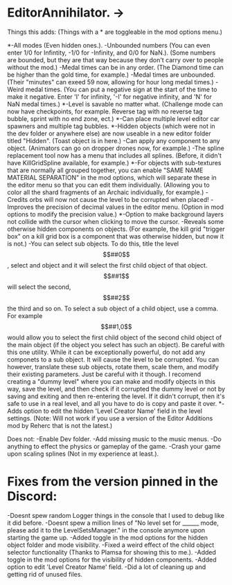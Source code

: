 # EditorAnnihilator. ->

Things this adds:  (Things with a * are toggleable in the mod options menu.)

*-All modes (Even hidden ones.).
-Unbounded numbers (You can even enter 1/0 for Infintity, -1/0 for -Infinity, and 0/0 for NaN.). (Some numbers are bounded, but they are that way because they don't carry over to people without the mod.)
-Medal times can be in any order. (The Diamond time can be higher than the gold time, for example.)
-Medal times are unbounded. (Their "minutes" can exeed 59 now, allowing for hour long medal times.)
-Weird medal times. (You can put a negative sign at the start of the time to make it negative. Enter 'I' for infinity, '-I' for negative infinity, and 'N' for NaN medal times.)
*-Level is savable no matter what. (Challenge mode can now have checkpoints, for example. Reverse tag with no reverse tag bubble, sprint with no end zone, ect.)
*-Can place multiple level editor car spawners and multiple tag bubbles.
*-Hidden objects (which were not in the dev folder or anywhere else) are now useable in a new editor folder titled "Hidden". (Toast object is in here.)
-Can apply any component to any object. (Animators can go on dropper drones now, for example.)
-The spline replacement tool now has a menu that includes all splines. (Before, it didn't have KillGridSpline available, for example.)
*-For objects with sub-textures that are normally all grouped together, you can enable "SAME NAME MATERIAL SEPARATION" in the mod options, which will separate these in the editor menu so that you can edit them individually. (Allowing you to color all the shard fragments of an Archaic individually, for example.)
-Credits orbs will now not cause the level to be corrupted when placed!
-Improves the precision of decimal values in the editor menu. (Option in mod options to modify the precision value.)
*-Option to make background layers not collide with the cursor when clicking to move the cursor.
-Reveals some otherwise hidden components on objects. (For example, the kill grid "trigger box" on a kill grid box is a component that was otherwise hidden, but now it is not.)
-You can select sub objects. To do this, title the level $$##0$$, select and object and it will select the first child object of that object. $$##1$$ will select the second, $$##2$$ the third and so on. To select a sub object of a child object, use a comma. For example $$##1,0$$ would allow you to select the first child object of the second child object of the main object (if the object you select has such an object). Be careful with this one utility. While it can be exceptionally powerful, do not add any componets to a sub object. It will cause the level to be corrupted. You can however, translate these sub objects, rotate them, scale them, and modify their existing parameters. Just be careful with it though. I recomend creating a "dummy level" where you can make and modify objects in this way, save the level, and then check if it corrupted the dummy level or not by saving and exiting and then re-entering the level. If it didn't corrupt, then it's safe to use in a real level, and all you have to do is copy and paste it over.
*-Adds option to edit the hidden 'Level Creator Name' field in the level settings. (Note: Will not work if you use a version of the Editor Additions mod by Reherc that is not the latest.)

Does not:
-Enable Dev folder.
-Add missing music to the music menus.
-Do anything to effect the physics or gameplay of the game.
-Crash your game upon scaling splines (Not in my experience at least.).


# Fixes from the version pinned in the Discord:

-Doesnt spew random Logger things in the console that I used to debug like it did before.
-Doesnt spew a million lines of "No level set for ______ mode, please add it to the LevelSetsManager." in the console anymore upon starting the game up.
-Added toggle in the mod options for the hidden object folder and mode visibility.
-Fixed a weird effect of the child object selector functionality (Thanks to Plamsa for showing this to me.).
-Added toggle in the mod options for the visibility of hidden components.
-Added option to edit 'Level Creator Name' field.
-Did a lot of cleaning up and getting rid of unused files.
